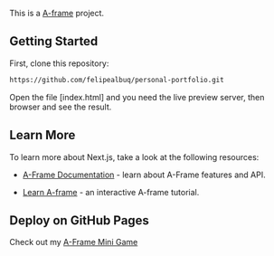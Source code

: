 This is a [A-frame](https://aframe.io) project.

## Getting Started

First, clone this repository:

```bash
https://github.com/felipealbuq/personal-portfolio.git
```

Open the file [index.html] and you need the live preview server, then browser and see the result.

## Learn More

To learn more about Next.js, take a look at the following resources:

- [A-Frame Documentation](https://aframe.io/docs/1.5.0/introduction/) - learn about A-Frame features and API.

- [Learn A-frame](https://aframe.io/examples/showcase/helloworld/) - an interactive A-frame tutorial.


## Deploy on GitHub Pages

Check out my [A-Frame Mini Game](https://felipealbuq.github.io/A-Frame-mini-game/)
